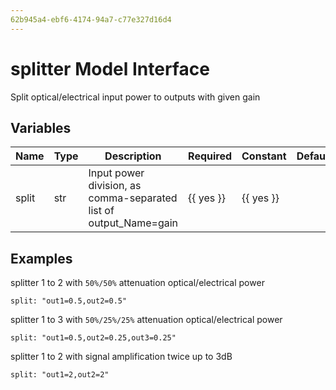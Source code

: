 ```yaml
---
62b945a4-ebf6-4174-94a7-c77e327d16d4
---
```


# splitter Model Interface

Split optical/electrical input power to outputs with given gain

## Variables

| Name   | Type   | Description                                                       | Required         | Constant   | Default   |
| ------ | ------ | ----------------------------------------------------------------- | ---------------- | ---------------- | --------- |
| split  | str    | Input power division, as comma-separated list of output_Name=gain | {{ yes }} | {{ yes }}       |           |

## Examples

splitter 1 to 2 with `50%/50%` attenuation optical/electrical power

    split: "out1=0.5,out2=0.5"

splitter 1 to 3 with `50%/25%/25%` attenuation optical/electrical power

    split: "out1=0.5,out2=0.25,out3=0.25"

splitter 1 to 2 with signal amplification twice up to 3dB

    split: "out1=2,out2=2"
